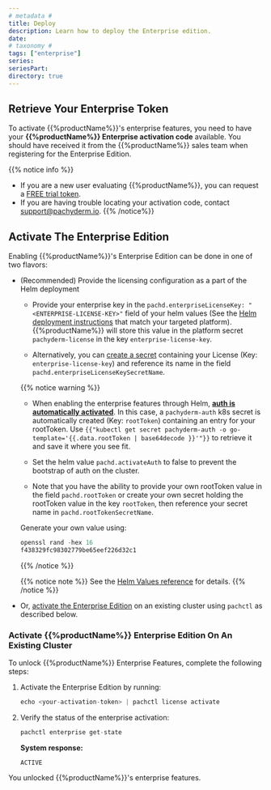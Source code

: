 ```yaml
---
# metadata # 
title: Deploy
description: Learn how to deploy the Enterprise edition.
date: 
# taxonomy #
tags: ["enterprise"]
series:
seriesPart:
directory: true
---
```


## Retrieve Your Enterprise Token

To activate {{%productName%}}'s enterprise features, 
you need to have your **{{%productName%}} Enterprise activation code** available. 
You should have received it from the {{%productName%}} sales team when
registering for the Enterprise Edition.

{{% notice info %}}
- If you are a new user evaluating {{%productName%}},
you can request a [FREE trial token](https://www.pachyderm.com/trial/).
- If you are having trouble locating your activation code, contact [support@pachyderm.io](mailto:support@pachyderm.io).
{{% /notice%}}

## Activate The Enterprise Edition

Enabling {{%productName%}}'s Enterprise Edition can be done in one of two flavors:

- (Recommended) Provide the licensing configuration as a part of the Helm deployment

    - Provide your enterprise key in the `pachd.enterpriseLicenseKey: "<ENTERPRISE-LICENSE-KEY>"` field of your helm values (See the [Helm deployment instructions](../../deploy-manage/deploy/helm-install/) that match your targeted platform). {{%productName%}} will store this value in the platform secret `pachyderm-license` in the key `enterprise-license-key`.
    
    - Alternatively, you can [create a secret](../../how-tos/advanced-data-operations/secrets/#create-and-manage-secrets-in-pachyderm) containing your License (Key: `enterprise-license-key`) and reference its name in the field `pachd.enterpriseLicenseKeySecretName`.

  {{% notice warning %}}
   - When enabling the enterprise features through Helm, [**auth is automatically activated**](../auth).
   In this case, a `pachyderm-auth` k8s secret is automatically created (Key: `rootToken`) containing an entry for your rootToken. Use `{{"kubectl get secret pachyderm-auth -o go-template='{{.data.rootToken | base64decode }}'"}}` to retrieve it and save it where you see fit.

   - Set the helm value `pachd.activateAuth` to false to prevent the bootstrap of auth on the cluster.

   - Note that you have the ability to provide your own rootToken value in the field `pachd.rootToken` or create your own secret holding the rootToken value in the key `rootToken`, then reference your secret name in `pachd.rootTokenSecretName`.

  Generate your own value using:

  ```s
  openssl rand -hex 16
  f438329fc98302779be65eef226d32c1
  ```
  {{% /notice %}}

  {{% notice note %}}
  See the [Helm Values reference](../../reference/helm-values/#pachd) for details.
  {{% /notice %}}

- Or, [activate the Enterprise Edition](#activate-pachyderm-enterprise-edition-on-an-existing-cluster) on an existing cluster using `pachctl` as described below.

### Activate {{%productName%}} Enterprise Edition On An Existing Cluster

To unlock {{%productName%}} Enterprise Features, complete the following steps:

1. Activate the Enterprise Edition by running:

      ```s
      echo <your-activation-token> | pachctl license activate
      ```

1. Verify the status of the enterprise activation:

      ```s
      pachctl enterprise get-state
      ```

      **System response:**
      ```
      ACTIVE
      ```

You unlocked {{%productName%}}'s enterprise features.
